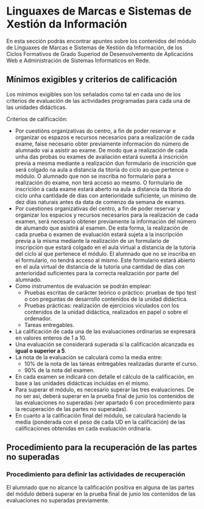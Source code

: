 # Linguaxes de Marcas e Sistemas de Xestión da Información

En esta sección podrás encontrar apuntes sobre los contenidos del módulo de Linguaxes de Marcas e Sistemas de Xestión da Información, de los Ciclos Formativos de Grado Superiod de Desenvolvemento de Aplicacións Web e Administración de Sistemas Informaticos en Rede.

## Mínimos exigibles y criterios de calificación

Los mínimos exigibles son los señalados como tal en cada uno de los criterios de evaluación de las actividades programadas para cada una de las unidades didácticas.

Criterios de calificación:

- Por cuestións organizativas do centro, a fin de poder reservar e organizar os espazos e recursos necesarios para a realización de cada exame, faise necesario obter previamente información do número de
alumnado vai a asistir ao exame. De modo que a realización de cada unha das probas ou exames de avaliación estará suxeita á inscrición previa a mesma mediante a realización dun formulario de inscrición que
será colgado na aula a distancia da titoría do ciclo ao que pertence o módulo. O alumnado que non se inscriba no formulario para a realización do exame, non terá acceso ao mesmo. O formulario de inscrición a
cada exame estará aberto na aula a distancia da titoría do ciclo unha cantidade de días con anterioridade suficiente, un mínimo de dez días naturais antes da data de comenzo da semana de exames.
- Por cuestiones organizativas del centro, a fin de poder reservar y organizar los espacios y recursos necesarios para la realización de cada examen, será necesario obtener previamente la información del número de alumando que asistirá al esamen. De esta forma, la realización de cada prueba o examen de evaluación estará sujeta a la inscripción previa a la misma mediante la realización de un formulario de inscripción que estará colgado en el aula virtual a distancia de la tutoría del ciclo al que pertenece el módulo. El alumnado que no se inscriba en el formulario, no tendrá acceso al mismo. Este formulario estará abierto en el aula virtual de distancia de la tutoría una cantidad de días con anterioridad suficientes para la correcta realización por parte del alumnado.
- Como instrumentos de evaluación se podrán emplear:
  - Pruebas escritas de carácter teórico o práctico: pruebas de tipo test o con preguntas de desarrollo  contenidos de la unidad didáctica.
  - Pruebas prácticas: realización de ejercicios viculados con los contenidos de la unidad didáctica, realizados en papel o sobre el ordenador.
  - Tareas entregables.
- La calificación de cada una de las evaluaciones ordinarias se expresará en valores enteros de 1 a 10.
- Una evaluación se considerará superada si la calificación alcanzada es **igual o superior a 5**.
- La nota de la evaluación se calculará como la media entre:
  - 10% de la nota de las tareas entregables realizadas durante el curso.
  - 90% de la nota del examen.
- En cada examen se indicará con detalle el cálculo de la calificación, en base a las unidades didácticas incluidas en el mismo.
- Para superar el módulo, es necesario superar las tres evaluaciones. De no ser así, deberá superar en la prueba final de junio los contenidos de las evaluaciones no superadas (ver apartado 6 con procedimiento para la recuperación de las partes no superadas).
- En cuanto a la calificación final del módulo, se calculará haciendo la media (ponderada con el peso de cada UD en la calificación) de las calificaciones obtenidas en cada evaluación ordinaria.

## Procedimiento para la recuperación de las partes no superadas

### Procedimiento para definir las actividades de recuperación

El alumnado que no alcance la calificación positiva en alguna de las partes del módulo deberá superar en la prueba final de junio los contenidos de las evaluaciones no superadas previamente.
